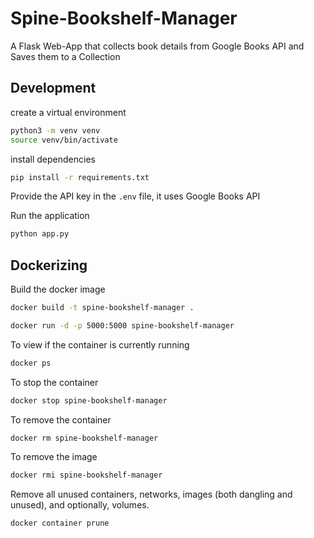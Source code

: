# Spine-Bookshelf-Manager

 A Flask Web-App that collects book details from Google Books API and Saves them to a Collection

## Development

create a virtual environment

```bash
python3 -m venv venv
source venv/bin/activate
```

install dependencies

```bash
pip install -r requirements.txt
```

Provide the API key in the `.env` file, it uses Google Books API

Run the application

```bash
python app.py
```

## Dockerizing

Build the docker image

```bash
docker build -t spine-bookshelf-manager .
```

```bash
docker run -d -p 5000:5000 spine-bookshelf-manager
```

To view if the container is currently running

```bash
docker ps
```

To stop the container

```bash
docker stop spine-bookshelf-manager
```

To remove the container

```bash
docker rm spine-bookshelf-manager
```

To remove the image

```bash
docker rmi spine-bookshelf-manager
```

Remove all unused containers, networks, images (both dangling and unused), and optionally, volumes.

```bash
docker container prune
```
